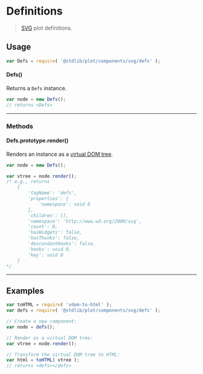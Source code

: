 # Definitions

> [SVG][svg] plot definitions.


<!-- Section to include introductory text. Make sure to keep an empty line after the intro `section` element and another before the `/section` close. -->

<section class="intro">

</section>

<!-- /.intro -->

<!-- Package usage documentation. -->

<section class="usage">

## Usage

``` javascript
var Defs = require( '@stdlib/plot/components/svg/defs' );
```

#### Defs()

Returns a `Defs` instance.

``` javascript
var node = new Defs();
// returns <Defs>
```

---

### Methods

<a name="method-render"></a>

#### Defs.prototype.render()

Renders an instance as a [virtual DOM tree][virtual-dom].

``` javascript
var node = new Defs();

var vtree = node.render();
/* e.g., returns
    {
        'tagName': 'defs',
        'properties': {
            'namespace': void 0
        },
        'children': [],
        'namespace': 'http://www.w3.org/2000/svg',
        'count': 0,
        'hasWidgets': false,
        'hasThunks': false,
        'descendantHooks': false,
        'hooks': void 0,
        'key': void 0
    }
*/
```

</section>

<!-- /.usage -->

<!-- Package usage notes. Make sure to keep an empty line after the `section` element and another before the `/section` close. -->

<section class="notes">

</section>

<!-- /.notes -->

<!-- Package usage examples. -->

---

<section class="examples">

## Examples

``` javascript
var toHTML = require( 'vdom-to-html' );
var defs = require( '@stdlib/plot/components/svg/defs' );

// Create a new component:
var node = defs();

// Render as a virtual DOM tree:
var vtree = node.render();

// Transform the virtual DOM tree to HTML:
var html = toHTML( vtree );
// returns <defs></defs>
```

</section>

<!-- /.examples -->

<!-- Section to include cited references. If references are included, add a horizontal rule *before* the section. Make sure to keep an empty line after the `section` element and another before the `/section` close. -->

<section class="references">

</section>

<!-- /.references -->

<!-- Section for all links. Make sure to keep an empty line after the `section` element and another before the `/section` close. -->

<section class="links">

[svg]: https://www.w3.org/Graphics/SVG/
[virtual-dom]: https://github.com/Matt-Esch/virtual-dom

</section>

<!-- /.links -->
